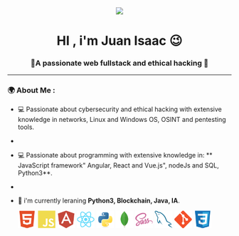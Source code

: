 <div id=" header" align="center">
     <div id=" header" align="center">
        <img src= "https://www.hubpng.com/files/preview/715x587/png-transparent-saint-seiya-libra-cloth-png-saint-seiya-11679443123pbuv2zag2d69eopjcyf6hztzcqgfufpnkkkg10f5noha1vjffdimri3rydgmgaddzknr8osllz7fbyzppyqjr.png" width="200">
     </div>
         </div>
          <h1 align="center">HI , i'm Juan Isaac &#128521 </h1>
         <h3 align="center">  &#128154A passionate web fullstack and ethical hacking  &#128154</h3>
 </div>
 
---

### 	&#127757; About Me :

- &#x1f4bb; Passionate about cybersecurity and ethical hacking with extensive knowledge in networks, Linux and Windows OS, OSINT and pentesting tools.
- 
- &#x1f4bb; Passionate about programming with extensive knowledge in: ** JavaScript framework" Angular, React and Vue.js", nodeJs and SQL, Python3**.
- 
- &#127793; i'm currently leraning **Python3, Blockchain, Java, IA**.


  <div>
      <img src="https://github.com/devicons/devicon/blob/master/icons/html5/html5-plain.svg" title="html5" width="40" height="40">
      <img src="https://github.com/devicons/devicon/blob/master/icons/javascript/javascript-plain.svg" title="JavaScript" width="40" height="40">
      <img src="https://github.com/devicons/devicon/blob/master/icons/angularjs/angularjs-plain.svg" title="Angular" width="40" height="40">
      <img src="https://github.com/devicons/devicon/blob/master/icons/react/react-original.svg" title="React" width="40" height="40">
      <img src="https://github.com/devicons/devicon/blob/master/icons/python/python-original.svg" title="Pyton" width="40" height="40">
      <img src="https://github.com/devicons/devicon/blob/master/icons/mongodb/mongodb-original.svg" title="MongoDB" width="40" height="40">
      <img src="https://github.com/devicons/devicon/blob/master/icons/sass/sass-original.svg" title="sass" width="40" height="40">
      <img src="https://github.com/devicons/devicon/blob/master/icons/mysql/mysql-original.svg" title="Mysql" width="40" height="40">
      <img src="https://github.com/devicons/devicon/blob/master/icons/git/git-original.svg" title="git" width="40" height="40">
      <img src="https://github.com/devicons/devicon/blob/master/icons/css3/css3-original.svg" title="css3" width="40" height="40">
   </div>

